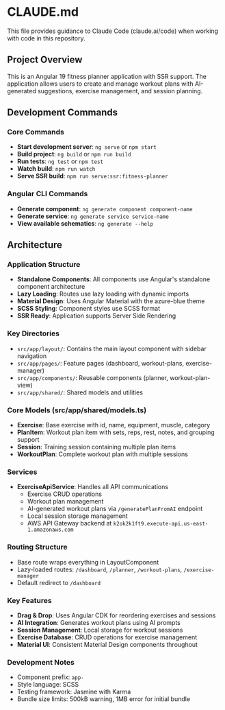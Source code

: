 # CLAUDE.md

This file provides guidance to Claude Code (claude.ai/code) when working with code in this repository.

## Project Overview

This is an Angular 19 fitness planner application with SSR support. The application allows users to create and manage workout plans with AI-generated suggestions, exercise management, and session planning.

## Development Commands

### Core Commands
- **Start development server**: `ng serve` or `npm start`
- **Build project**: `ng build` or `npm run build`
- **Run tests**: `ng test` or `npm test`
- **Watch build**: `npm run watch`
- **Serve SSR build**: `npm run serve:ssr:fitness-planner`

### Angular CLI Commands
- **Generate component**: `ng generate component component-name`
- **Generate service**: `ng generate service service-name`
- **View available schematics**: `ng generate --help`

## Architecture

### Application Structure
- **Standalone Components**: All components use Angular's standalone component architecture
- **Lazy Loading**: Routes use lazy loading with dynamic imports
- **Material Design**: Uses Angular Material with the azure-blue theme
- **SCSS Styling**: Component styles use SCSS format
- **SSR Ready**: Application supports Server Side Rendering

### Key Directories
- `src/app/layout/`: Contains the main layout component with sidebar navigation
- `src/app/pages/`: Feature pages (dashboard, workout-plans, exercise-manager)
- `src/app/components/`: Reusable components (planner, workout-plan-view)
- `src/app/shared/`: Shared models and utilities

### Core Models (src/app/shared/models.ts)
- **Exercise**: Base exercise with id, name, equipment, muscle, category
- **PlanItem**: Workout plan item with sets, reps, rest, notes, and grouping support
- **Session**: Training session containing multiple plan items
- **WorkoutPlan**: Complete workout plan with multiple sessions

### Services
- **ExerciseApiService**: Handles all API communications
  - Exercise CRUD operations
  - Workout plan management
  - AI-generated workout plans via `/generatePlanFromAI` endpoint
  - Local session storage management
  - AWS API Gateway backend at `k2ok2k1ft9.execute-api.us-east-1.amazonaws.com`

### Routing Structure
- Base route wraps everything in LayoutComponent
- Lazy-loaded routes: `/dashboard`, `/planner`, `/workout-plans`, `/exercise-manager`
- Default redirect to `/dashboard`

### Key Features
- **Drag & Drop**: Uses Angular CDK for reordering exercises and sessions
- **AI Integration**: Generates workout plans using AI prompts
- **Session Management**: Local storage for workout sessions
- **Exercise Database**: CRUD operations for exercise management
- **Material UI**: Consistent Material Design components throughout

### Development Notes
- Component prefix: `app-`
- Style language: SCSS
- Testing framework: Jasmine with Karma
- Bundle size limits: 500kB warning, 1MB error for initial bundle